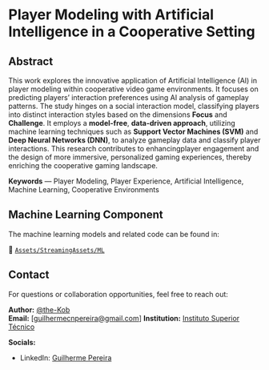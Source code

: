 # Player Modeling with Artificial Intelligence in a Cooperative Setting

## Abstract

This work explores the innovative application of Artificial Intelligence (AI) in player modeling within cooperative video game environments. 
It focuses on predicting players’ interaction preferences using AI analysis of gameplay patterns. 
The study hinges on a social interaction model, classifying players into distinct interaction styles based on the dimensions **Focus** and **Challenge**. 
It employs a **model-free**, **data-driven approach**, utilizing machine learning techniques such as **Support Vector Machines (SVM)** and **Deep Neural Networks (DNN)**, to analyze gameplay data and classify player interactions. 
This research contributes to enhancingplayer engagement and the design of more immersive, personalized gaming experiences, thereby enriching the cooperative gaming landscape.

**Keywords** — Player Modeling, Player Experience, Artificial Intelligence, Machine Learning, Cooperative Environments

## Machine Learning Component

The machine learning models and related code can be found in:

📁 [`Assets/StreamingAssets/ML`](https://github.com/the-Kob/Thesis/tree/main/Assets/StreamingAssets/ML)


## Contact

For questions or collaboration opportunities, feel free to reach out:

**Author:** [@the-Kob](https://github.com/the-Kob)  
**Email:** [guilhermecnpereira@gmail.com] 
**Institution:** [Instituto Superior Técnico](https://tecnico.ulisboa.pt/en/)

**Socials:**
- LinkedIn: [Guilherme Pereira](https://www.linkedin.com/in/gp-kob/)
